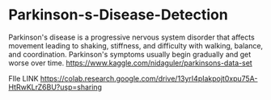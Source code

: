 # Parkinson-s-Disease-Detection
Parkinson's disease is a progressive nervous system disorder that affects movement leading to shaking, stiffness, and difficulty with walking, balance, and coordination. Parkinson's symptoms usually begin gradually and get worse over time.
https://www.kaggle.com/nidaguler/parkinsons-data-set

FIle LINK
https://colab.research.google.com/drive/13yrI4pIakpojt0xpu75A-HtRwKLrZ6BU?usp=sharing
